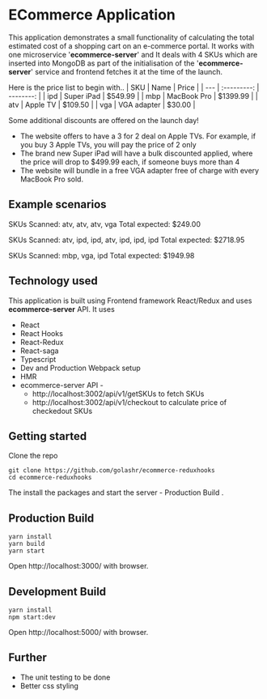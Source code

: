 # ECommerce Application 
This application demonstrates a small functionality of calculating the total estimated cost of a shopping cart on an e-commerce portal. 
It works with one microservice '**ecommerce-server**' and It deals with 4 SKUs which are inserted into MongoDB as part of the initialisation of the '**ecommerce-server**' service and frontend fetches it at the time of the launch.   

Here is the price list to begin with..
| SKU |    Name     |     Price |
| --- | :---------: | --------: |
| ipd | Super iPad  |  \$549.99 |
| mbp | MacBook Pro | \$1399.99 |
| atv |  Apple TV   |  \$109.50 |
| vga | VGA adapter |   \$30.00 |

Some additional discounts are offered on the launch day!

- The website offers to have a 3 for 2 deal on Apple TVs. For example, if you buy 3 Apple TVs, you will pay the price of 2 only
- The brand new Super iPad will have a bulk discounted applied, where the price will drop to \$499.99 each, if someone buys more than 4
- The website will bundle in a free VGA adapter free of charge with every MacBook Pro sold.

## Example scenarios

SKUs Scanned: atv, atv, atv, vga
Total expected: \$249.00

SKUs Scanned: atv, ipd, ipd, atv, ipd, ipd, ipd
Total expected: \$2718.95

SKUs Scanned: mbp, vga, ipd
Total expected: \$1949.98

## Technology used
This application is built using Frontend framework React/Redux and uses **ecommerce-server** API. It uses
- React
- React Hooks
- React-Redux
- React-saga
- Typescript
- Dev and Production Webpack setup
- HMR
- ecommerce-server API - 
  - http://localhost:3002/api/v1/getSKUs to fetch SKUs
  - http://localhost:3002/api/v1/checkout to calculate price of checkedout SKUs

## Getting started

Clone the repo

```
git clone https://github.com/golashr/ecommerce-reduxhooks
cd ecommerce-reduxhooks
```

The install the packages and start the server - Production Build .

## Production Build

```
yarn install
yarn build
yarn start
```
Open http://localhost:3000/ with browser.

## Development Build

```
yarn install
npm start:dev
```
Open http://localhost:5000/ with browser.

## **Further**

- The unit testing to be done
- Better css styling
